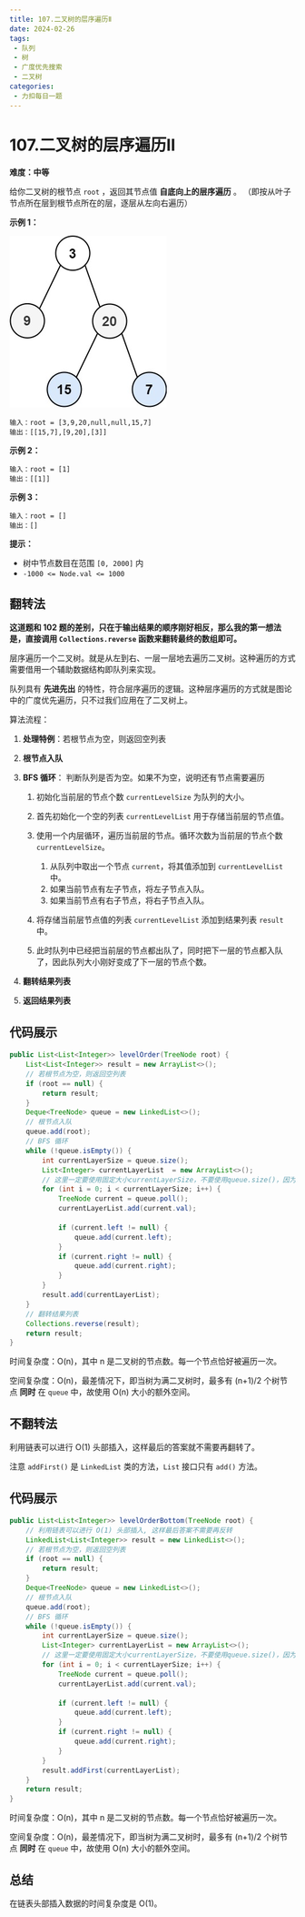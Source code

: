 ```yaml
---
title: 107.二叉树的层序遍历Ⅱ
date: 2024-02-26
tags: 
 - 队列
 - 树
 - 广度优先搜索
 - 二叉树
categories:
 - 力扣每日一题
---
```


# 107.二叉树的层序遍历Ⅱ

**难度：中等**

给你二叉树的根节点 `root` ，返回其节点值 **自底向上的层序遍历** 。 （即按从叶子节点所在层到根节点所在的层，逐层从左向右遍历）

**示例 1：**

![img](./assets/tree1-1708943746551-3.jpg)

```
输入：root = [3,9,20,null,null,15,7]
输出：[[15,7],[9,20],[3]]
```

**示例 2：**

```
输入：root = [1]
输出：[[1]]
```

**示例 3：**

```
输入：root = []
输出：[]
```

**提示：**

- 树中节点数目在范围 `[0, 2000]` 内
- `-1000 <= Node.val <= 1000`

## 翻转法

**这道题和 102 题的差别，只在于输出结果的顺序刚好相反，那么我的第一想法是，直接调用 `Collections.reverse` 函数来翻转最终的数组即可。**

层序遍历一个二叉树。就是从左到右、一层一层地去遍历二叉树。这种遍历的方式需要借用一个辅助数据结构即队列来实现。

队列具有 **先进先出** 的特性，符合层序遍历的逻辑。这种层序遍历的方式就是图论中的广度优先遍历，只不过我们应用在了二叉树上。

算法流程：

1. **处理特例**：若根节点为空，则返回空列表

2. **根节点入队**

3. **BFS 循环**： 判断队列是否为空。如果不为空，说明还有节点需要遍历

   1. 初始化当前层的节点个数 `currentLevelSize` 为队列的大小。
   2. 首先初始化一个空的列表 `currentLevelList` 用于存储当前层的节点值。
   3. 使用一个内层循环，遍历当前层的节点。循环次数为当前层的节点个数 `currentLevelSize`。
      1. 从队列中取出一个节点 `current`，将其值添加到 `currentLevelList` 中。
      2. 如果当前节点有左子节点，将左子节点入队。
      3. 如果当前节点有右子节点，将右子节点入队。

   4. 将存储当前层节点值的列表 `currentLevelList` 添加到结果列表 `result` 中。
   5. 此时队列中已经把当前层的节点都出队了，同时把下一层的节点都入队了，因此队列大小刚好变成了下一层的节点个数。

4. **翻转结果列表**

5. **返回结果列表**

## 代码展示

```java
public List<List<Integer>> levelOrder(TreeNode root) {
    List<List<Integer>> result = new ArrayList<>();
    // 若根节点为空，则返回空列表
    if (root == null) {
        return result;
    }
    Deque<TreeNode> queue = new LinkedList<>();
    // 根节点入队
    queue.add(root);
    // BFS 循环
    while (!queue.isEmpty()) {
        int currentLayerSize = queue.size();
        List<Integer> currentLayerList  = new ArrayList<>();
        // 这里一定要使用固定大小currentLayerSize，不要使用queue.size()，因为queue不停地出队入队，所以其大小是不断变化的
        for (int i = 0; i < currentLayerSize; i++) {
            TreeNode current = queue.poll();
            currentLayerList.add(current.val);

            if (current.left != null) {
                queue.add(current.left);
            }
            if (current.right != null) {
                queue.add(current.right);
            }
        }
        result.add(currentLayerList);
    }
    // 翻转结果列表
    Collections.reverse(result);
    return result;
}
```

时间复杂度：O(n)，其中 n 是二叉树的节点数。每一个节点恰好被遍历一次。

空间复杂度：O(n)，最差情况下，即当树为满二叉树时，最多有 (n+1)/2 个树节点 **同时** 在 `queue` 中，故使用 O(n) 大小的额外空间。

## 不翻转法

利用链表可以进行 O(1) 头部插入，这样最后的答案就不需要再翻转了。

注意 `addFirst()` 是 `LinkedList` 类的方法，`List` 接口只有 `add()` 方法。

## 代码展示

```java
public List<List<Integer>> levelOrderBottom(TreeNode root) {
    // 利用链表可以进行 O(1) 头部插入, 这样最后答案不需要再反转
    LinkedList<List<Integer>> result = new LinkedList<>();
    // 若根节点为空，则返回空列表
    if (root == null) {
        return result;
    }
    Deque<TreeNode> queue = new LinkedList<>();
    // 根节点入队
    queue.add(root);
    // BFS 循环
    while (!queue.isEmpty()) {
        int currentLayerSize = queue.size();
        List<Integer> currentLayerList = new ArrayList<>();
        // 这里一定要使用固定大小currentLayerSize，不要使用queue.size()，因为queue不停地出队入队，所以其大小是不断变化的
        for (int i = 0; i < currentLayerSize; i++) {
            TreeNode current = queue.poll();
            currentLayerList.add(current.val);

            if (current.left != null) {
                queue.add(current.left);
            }
            if (current.right != null) {
                queue.add(current.right);
            }
        }
        result.addFirst(currentLayerList);
    }
    return result;
}
```

时间复杂度：O(n)，其中 n 是二叉树的节点数。每一个节点恰好被遍历一次。

空间复杂度：O(n)，最差情况下，即当树为满二叉树时，最多有 (n+1)/2 个树节点 **同时** 在 `queue` 中，故使用 O(n) 大小的额外空间。

## 总结

在链表头部插入数据的时间复杂度是 O(1)。
